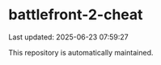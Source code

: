 # battlefront-2-cheat

Last updated: 2025-06-23 07:59:27

This repository is automatically maintained.
